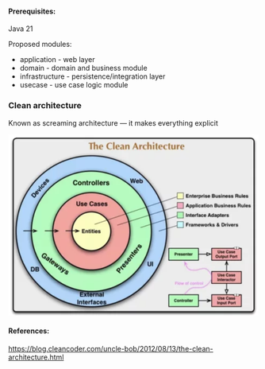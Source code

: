 #### Prerequisites:
Java 21

Proposed modules:
* application - web layer
* domain - domain and business module
* infrastructure - persistence/integration layer
* usecase - use case logic module

### Clean architecture
Known as screaming architecture — it makes everything explicit

![clean-arch.png](img%2Fclean-arch.png)


#### References:
https://blog.cleancoder.com/uncle-bob/2012/08/13/the-clean-architecture.html